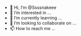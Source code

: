 - 👋 Hi, I’m @Ssssnakeee
- 👀 I’m interested in ...
- 🌱 I’m currently learning ...
- 💞️ I’m looking to collaborate on ...
- 📫 How to reach me ...

<!---
Ssssnakeee/Ssssnakeee is a ✨ special ✨ repository because its `README.md` (this file) appears on your GitHub profile.
You can click the Preview link to take a look at your changes.
--->
